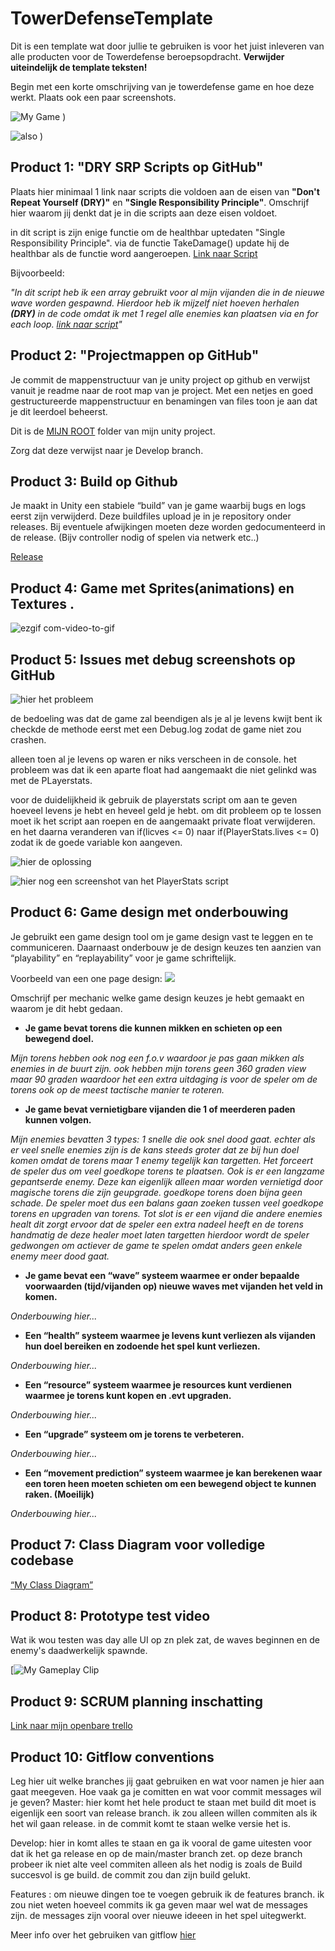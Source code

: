 # TowerDefenseTemplate
Dit is een template wat door jullie te gebruiken is voor het juist inleveren van alle producten voor de Towerdefense beroepsopdracht. **Verwijder uiteindelijk de template teksten!**

Begin met een korte omschrijving van je towerdefense game en hoe deze werkt. Plaats ook een paar screenshots.

![My Game](https://github.com/merlijn1411/TowerDefenseTemplate/assets/114576658/459be111-1fbb-4cd8-b112-7eb207d5aa00)
)

![also](https://github.com/merlijn1411/TowerDefenseTemplate/assets/114576658/6e96a6ef-05d3-4138-9dcc-03281d383631)
)


## Product 1: "DRY SRP Scripts op GitHub"

Plaats hier minimaal 1 link naar scripts die voldoen aan de eisen van **"Don't Repeat Yourself (DRY)"** en **"Single Responsibility Principle"**.
Omschrijf hier waarom jij denkt dat je in die scripts aan deze eisen voldoet.

in dit script is zijn enige functie om de healthbar uptedaten "Single Responsibility Principle". via de functie TakeDamage() update hij de healthbar als de functie word aangeroepen. 
[Link naar Script](https://github.com/merlijn1411/TowerDefenseTemplate/blob/develop/MyTowerDefenseGame/Assets/Scripts/Enemies/EnemyHealth.cs)


Bijvoorbeeld:

*"In dit script heb ik een array gebruikt voor al mijn vijanden die in de nieuwe wave worden gespawnd. Hierdoor heb ik mijzelf niet hoeven herhalen **(DRY)** in de code omdat ik met 1 regel alle enemies kan plaatsen via en for each loop.
[link naar script](/MyTowerDefenseGame/Assets/Scripts/JustAScript.cs)"*

## Product 2: "Projectmappen op GitHub"

Je commit de mappenstructuur van je unity project op github en verwijst vanuit je readme naar de root map van je project. Met een netjes en goed gestructureerde mappenstructuur en benamingen van files toon je aan dat je dit leerdoel beheerst. 

Dit is de [MIJN ROOT](https://github.com/merlijn1411/TowerDefenseTemplate/tree/develop/MyTowerDefenseGame) folder van mijn unity project.

Zorg dat deze verwijst naar je Develop branch.

## Product 3: Build op Github

Je maakt in Unity een stabiele “build” van je game waarbij bugs en logs eerst zijn verwijderd. Deze buildfiles upload je in je repository onder releases.  Bij eventuele afwijkingen moeten deze worden gedocumenteerd in de release. (Bijv controller nodig of spelen via netwerk etc..) 

[Release](https://github.com/merlijn1411/TowerDefenseTemplate/tree/master/Build)

## Product 4: Game met Sprites(animations) en Textures .

![ezgif com-video-to-gif](https://github.com/merlijn1411/TowerDefenseTemplate/assets/114576658/fc028dce-dfee-4fc9-a7fa-5b763f6f083a)


## Product 5: Issues met debug screenshots op GitHub 

![hier het probleem](https://github.com/merlijn1411/TowerDefenseTemplate/assets/114576658/2c0ae7dd-bc61-4ae6-8b22-dab1d094b201)

de bedoeling was dat de game zal beendigen als je al je levens kwijt bent ik checkde de methode eerst met een Debug.log zodat de game niet zou crashen. 

alleen toen al je levens op waren er niks verscheen in de console. het probleem was dat ik een aparte float had aangemaakt die niet gelinkd was met de PLayerstats. 

voor de duidelijkheid ik gebruik de playerstats script om aan te geven hoeveel levens je hebt en heveel geld je hebt. om dit probleem op te lossen moet ik het script aan roepen en de aangemaakt private float verwijderen. en het daarna veranderen van if(licves <= 0) naar if(PlayerStats.lives <= 0) zodat ik de goede variable kon aangeven.

![hier de oplossing](https://github.com/merlijn1411/TowerDefenseTemplate/assets/114576658/0b640ef2-f194-4727-9436-57860a019182)

![hier nog een screenshot van het PlayerStats script](https://github.com/merlijn1411/TowerDefenseTemplate/assets/114576658/945677fc-d64f-4eaa-a0b8-c0a689986786)



## Product 6: Game design met onderbouwing 

Je gebruikt een game design tool om je game design vast te leggen en te communiceren. Daarnaast onderbouw je de design keuzes ten aanzien van “playability” en “replayability” voor je game schriftelijk. 

Voorbeeld van een one page design:
![](https://external-preview.redd.it/48mnMpA0TbiihGo4HsJiWrJhK72xeTRwV2o70_AKilw.jpg?auto=webp&s=3a1ae18f0e4fba7a465643987cbe9cf409466e53)

Omschrijf per mechanic welke game design keuzes je hebt gemaakt en waarom je dit hebt gedaan.

*  **Je game bevat torens die kunnen mikken en schieten op een bewegend doel.** 

*Mijn torens hebben ook nog een f.o.v waardoor je pas gaan mikken als enemies in de buurt zijn. ook hebben mijn torens geen 360 graden view maar 90 graden waardoor het een extra uitdaging is voor de speler om de torens ook op de meest tactische manier te roteren.*

*  **Je game bevat vernietigbare vijanden die 1 of meerderen paden kunnen volgen.**  

*Mijn enemies bevatten 3 types: 
1 snelle die ook snel dood gaat. echter als er veel snelle enemies zijn is de kans steeds groter dat ze bij hun doel komen omdat de torens maar 1 enemy tegelijk kan targetten. Het forceert de speler dus om veel goedkope torens te plaatsen.
Ook is er een langzame gepantserde enemy. Deze kan eigenlijk alleen maar worden vernietigd door magische torens die zijn geupgrade. goedkope torens doen bijna geen schade. De speler moet dus een balans gaan zoeken tussen veel goedkope torens en upgraden van torens.
Tot slot is er een vijand die andere enemies healt dit zorgt ervoor dat de speler een extra nadeel heeft en de torens handmatig de deze healer moet laten targetten hierdoor wordt de speler gedwongen om actiever de game te spelen omdat anders geen enkele enemy meer dood gaat.*

*  **Je game bevat een “wave” systeem waarmee er onder bepaalde voorwaarden (tijd/vijanden op) nieuwe waves met vijanden het veld in komen.**

*Onderbouwing hier...*

*  **Een “health” systeem waarmee je levens kunt verliezen als vijanden hun doel bereiken en zodoende het spel kunt verliezen.** 

*Onderbouwing hier...*

*  **Een “resource” systeem waarmee je resources kunt verdienen waarmee je torens kunt kopen en .evt upgraden.**

*Onderbouwing hier...*

*  **Een “upgrade” systeem om je torens te verbeteren.**

*Onderbouwing hier...*

*  **Een “movement prediction” systeem waarmee je kan berekenen waar een toren heen moeten schieten om een bewegend object te kunnen raken. (Moeilijk)**

*Onderbouwing hier...*

## Product 7: Class Diagram voor volledige codebase 

[“My Class Diagram”](https://miro.com/welcomeonboard/TjEyMThpRmhndEFqTUFhNlBiVjlFblBMRVZvWkdrOFM1OVkxY2lvRXBoZEE3aGNJVU84V1VxNzNnSFp6UWNJZ3wzNDU4NzY0NTY2NjA4MDk3MzMxfDI=?share_link_id=522282518661) 


## Product 8: Prototype test video
Wat ik wou testen was day alle UI op zn plek zat, de waves beginnen en de enemy's daadwerkelijk spawnde. 

[![My Gameplay Clip](https://github.com/merlijn1411/TowerDefenseTemplate/assets/114576658/b2e3f5dc-7883-4a05-8bd9-e18b07a5c123)

## Product 9: SCRUM planning inschatting 

[Link naar mijn openbare trello](https://trello.com/b/DSJqXorz/bo-jaar-2-periode-1-td)

## Product 10: Gitflow conventions

Leg hier uit welke branches jij gaat gebruiken en wat voor namen je hier aan gaat meegeven. Hoe vaak ga je comitten en wat voor commit messages wil je geven?
Master: hier komt het hele product te staan met build dit moet is eigenlijk een soort van release branch. ik zou alleen willen commiten als ik het wil gaan release. in de commit komt te staan welke versie het is. 

Develop: hier in komt alles te staan en ga ik vooral de game uitesten voor dat ik het ga release en op de main/master branch zet. op deze branch probeer ik niet alte veel commiten alleen als het nodig is zoals de Build succesvol is ge build. de commit zou dan zijn build gelukt. 

Features : om nieuwe dingen toe te voegen gebruik ik de features branch. ik zou niet weten hoeveel commits ik ga geven maar wel wat de messages zijn. de messages zijn vooral over nieuwe ideeen in het spel uitegwerkt. 


Meer info over het gebruiken van gitflow [hier](https://www.atlassian.com/git/tutorials/comparing-workflows/gitflow-workflow)

